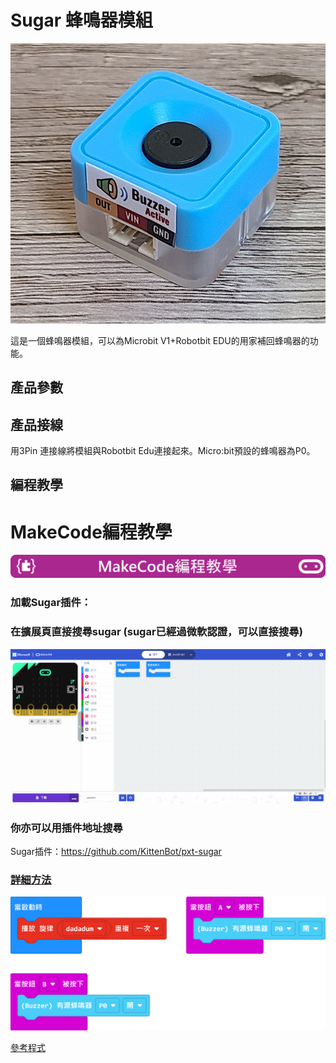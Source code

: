 # Sugar 蜂鳴器模組

![](./images/buzzer.jpg)

這是一個蜂鳴器模組，可以為Microbit V1+Robotbit EDU的用家補回蜂鳴器的功能。

## 產品參數

## 產品接線

用3Pin 連接線將模組與Robotbit Edu連接起來。Micro:bit預設的蜂鳴器為P0。

## 編程教學

# MakeCode編程教學

![](../PWmodules/images/mcbanner.png)

### 加載Sugar插件：

### 在擴展頁直接搜尋sugar (sugar已經過微軟認證，可以直接搜尋)

![](./images/sugar_search.gif)

### 你亦可以用插件地址搜尋

Sugar插件：https://github.com/KittenBot/pxt-sugar

### [詳細方法](../../Makecode/powerBrickMC)

![](./images/buzzer_code_mc.png)

[參考程式](https://makecode.microbit.org/_1aeAUP04fXAR)



